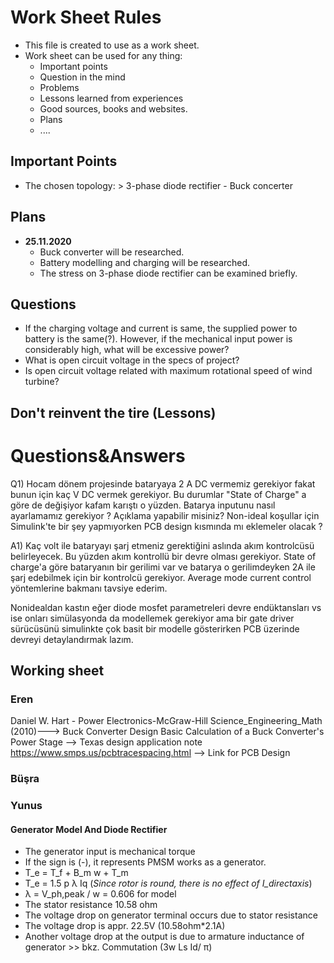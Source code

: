 # Work Sheet Rules
* This file is created to use as a work sheet.
* Work sheet can be used for any thing:
  * Important points
  * Question in the mind
  * Problems
  * Lessons learned from experiences
  * Good sources, books and websites.
  * Plans
  * ....

## Important Points
- The chosen topology: > 3-phase diode rectifier - Buck concerter
## Plans
- **25.11.2020**
  - Buck converter will be researched. 
  - Battery modelling and charging will be researched.
  - The stress on 3-phase diode rectifier can be examined briefly.
## Questions
- If the charging voltage and current is same, the supplied power to battery is the same(?). However, if the mechanical input power is considerably high,
what will be excessive power?
- What is open circuit voltage in the specs of project?
 - Is open circuit voltage related with maximum rotational speed of wind turbine?
## Don't reinvent the tire (Lessons)

# Questions&Answers

Q1) Hocam dönem projesinde bataryaya 2 A DC vermemiz gerekiyor fakat bunun 
için kaç V DC vermek gerekiyor. Bu durumlar "State of Charge" a göre 
de değişiyor kafam karıştı o yüzden. Batarya inputunu nasıl 
ayarlamamız gerekiyor ? Açıklama yapabilir misiniz?
Non-ideal koşullar için Simulink'te bir şey yapmıyorken PCB design 
kısmında mı eklemeler olacak ?

A1)
Kaç volt ile bataryayı şarj etmeniz gerektiğini aslında akım kontrolcüsü belirleyecek. Bu yüzden akım kontrollü bir devre olması gerekiyor. State of charge'a göre bataryanın bir gerilimi var ve batarya o gerilimdeyken 2A ile şarj edebilmek için bir kontrolcü gerekiyor. Average mode current control yöntemlerine bakmanı tavsiye ederim. 

Nonidealdan kastın eğer diode mosfet parametreleri devre endüktansları vs ise onları simülasyonda da modellemek gerekiyor ama bir gate driver sürücüsünü simulinkte çok basit bir modelle gösterirken PCB üzerinde devreyi detaylandırmak lazım.



## Working sheet
### Eren

Daniel W. Hart - Power Electronics-McGraw-Hill Science_Engineering_Math (2010)---> Buck Converter Design
Basic Calculation of a Buck Converter's Power Stage --> Texas design application note
https://www.smps.us/pcbtracespacing.html --> Link for PCB Design

### Büşra
### Yunus
#### Generator Model And Diode Rectifier
- The generator input is mechanical torque
 - If the sign is (-), it represents PMSM works as a generator.
 - T_e = T_f + B_m w + T_m
 - T_e = 1.5 p λ Iq (*Since rotor is round, there is no effect of I_directaxis*)
 - λ = V_ph,peak / w = 0.606 for model
- The stator resistance 10.58 ohm 
 - The voltage drop on generator terminal occurs due to stator resistance
 - The voltage drop is appr. 22.5V (10.58ohm*2.1A)
 - Another voltage drop at the output is due to armature inductance of generator >> bkz. Commutation (3w Ls Id/ π)
 
